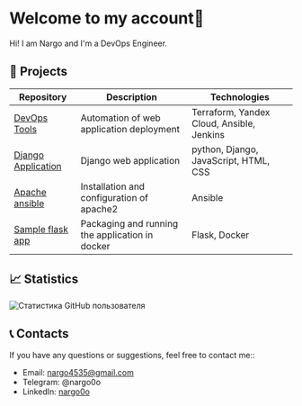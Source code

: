 # Welcome to my account👋

Hi! I am Nargo and I'm a DevOps Engineer.

## 🚀 Projects


| Repository | Description | Technologies |
|-------------|----------| ---------- |
| [DevOps Tools](https://github.com/nargo0o/devops_tools) | Automation of web application deployment | Terraform, Yandex Cloud, Ansible, Jenkins |
| [Django Application](https://github.com/nargo0o/geekshop1) | Django web application | python, Django, JavaScript, HTML, CSS |
| [Apache ansible](https://github.com/nargo0o/ansible) | Installation and configuration of apache2 | Ansible |
| [Sample flask app](https://github.com/nargo0o/flaskex/) | Packaging and running the application in docker | Flask, Docker |


 ## 📈 Statistics
 
 
![Статистика GitHub пользователя](https://github-readme-stats.vercel.app/api?username=nargo0o&show_icons=true&theme=dracula)
  

## 📞 Contacts

If you have any questions or suggestions, feel free to contact me::

- Email: nargo4535@gmail.com
- Telegram: @nargo0o
- LinkedIn: [nargo0o](https://www.linkedin.com/in/nargo-raitman-765802168/)
